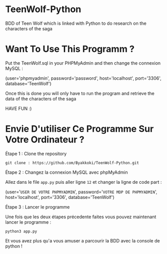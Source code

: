 # TeenWolf-Python
BDD of Teen Wolf which is linked with Python to do research on the characters of the saga

# Want To Use This Programm ?

Put the TeenWolf.sql in your PHPMyAdmin and then change the connexion MySQL :

(user='phpmyadmin', password='password', host='localhost', port='3306', database='TeenWolf')

Once this is done you will only have to run the program and retrieve the data of the characters of the saga

HAVE FUN :)

# Envie D'utiliser Ce Programme Sur Votre Ordinateur ?

Étape 1 : Clone the repository

`git clone : https://github.com/Byakkoki/TeenWolf-Python.git`

Étape 2 : Changez la connexion MySQL avec phpMyAdmin

Allez dans le file `app.py` puis aller ligne `12` et changer la ligne de code part :

(user='`USER DE VOTRE PHPMYADMIN`', password='`VOTRE MDP DE PHPMYADMIN`', host='localhost', port='3306', database='TeenWolf')

Étape 3 : Lancer le programme

Une fois que les deux étapes précedente faites vous pouvez maintenant lancer le programme :

`python3 app.py`

Et vous avez plus qu'a vous amuser a parcourir la BDD avec la console de python !